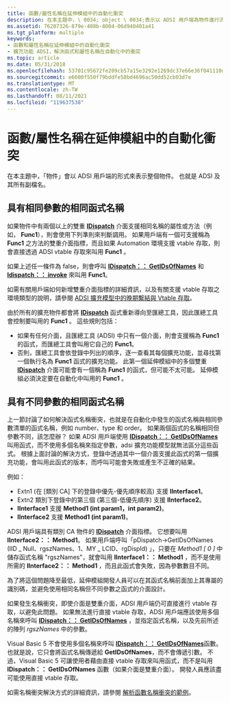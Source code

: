 ```yaml
---
title: 函數/屬性名稱在延伸模組中的自動化衝突
description: 在本主題中，\ 0034; object \ 0034;表示以 ADSI 用戶端為物件進行流覽的整個物件。 也就是 ADSI 及其所有副檔名。
ms.assetid: 76207326-879e-408b-8004-06d940401a41
ms.tgt_platform: multiple
keywords:
- 函數和屬性名稱在延伸模組中的自動化衝突
- 擴充功能 ADSI，解決函式和屬性名稱在自動化中的衝突
ms.topic: article
ms.date: 05/31/2018
ms.openlocfilehash: 53701c95672fe209cb57a15e3292e1269dc37e66e36f041110dd502f8a8a1486
ms.sourcegitcommit: e6600f550f79bddfe58bd4696ac50dd52cb03d7e
ms.translationtype: MT
ms.contentlocale: zh-TW
ms.lasthandoff: 08/11/2021
ms.locfileid: "119637538"
---
```

# <a name="resolution-of-functionproperty-name-conflicts-in-automation-in-extensions"></a>函數/屬性名稱在延伸模組中的自動化衝突

在本主題中，「物件」會以 ADSI 用戶端的形式來表示整個物件。 也就是 ADSI 及其所有副檔名。

## <a name="same-function-name-with-the-same-parameters"></a>具有相同參數的相同函式名稱

如果物件中有兩個以上的雙重 [**IDispatch**](/windows/win32/api/oaidl/nn-oaidl-idispatch) 介面支援相同名稱的屬性或方法（例如， **Func1**），則會使用下列準則來判斷調用。 如果用戶端有一個可支援稱為 **Func1** 之方法的雙重介面指標，而且如果 Automation 環境支援 vtable 存取，則會直接透過 ADSI vtable 存取來叫用 **Func1** 。

如果上述任一條件為 false，則會呼叫 [**IDispatch：： GetIDsOfNames**](/windows/win32/api/oaidl/nf-oaidl-idispatch-getidsofnames) 和 [**Idispatch：： invoke**](/windows/win32/api/oaidl/nf-oaidl-idispatch-invoke) 來叫用 **Func1**。

如需有關用戶端如何新增雙重介面指標的詳細資訊，以及有關支援 vtable 存取之環境類型的說明，請參閱 [ADSI 擴充模型中的晚期繫結與 Vtable 存取](late-binding-vs--vtable-access-in-the-adsi-extension-model.md)。

由於所有的擴充物件都會將 [**IDispatch**](/windows/win32/api/oaidl/nn-oaidl-idispatch) 函式重新導向至匯總工具，因此匯總工具會控制要叫用的 **Func1** 。 這些規則包括：

-   如果有任何介面，且匯總工具 (ADSI) 中只有一個介面，則會支援稱為 **Func1** 的函式，而匯總工具會叫用它自己的 **Func1**。
-   否則，匯總工具會依登錄中列出的順序，逐一查看其每個擴充功能，並尋找第一個執行名為 **Func1** 函式的擴充功能。 此第一個延伸模組中的多個雙重 [**IDispatch**](/windows/win32/api/oaidl/nn-oaidl-idispatch) 介面可能會有一個稱為 **Func1** 的函式，但可能不太可能。 延伸模組必須決定要在自動化中叫用的 **Func1** 。

## <a name="same-function-name-with-different-parameters"></a>具有不同參數的相同函式名稱

上一節討論了如何解決函式名稱衝突，也就是在自動化中發生的函式名稱與相同參數清單的函式名稱，例如 number、type 和 order。 如果兩個函式的名稱相同但參數不同，該怎麼辦？ 如果 ADSI 用戶端使用 [**IDispatch：： GetIDsOfNames**](/windows/win32/api/oaidl/nf-oaidl-idispatch-getidsofnames) 叫用函式，而不使用多個名稱來指定參數，adsi 擴充功能模型就無法區分這些函式。 根據上面討論的解決方式，登錄中透過其中一個介面支援此函式的第一個擴充功能，會叫用此函式的版本，而呼叫可能會失敗或產生不正確的結果。

例如：

-   Extn1 (在 [類別 CA] 下的登錄中優先-優先順序較高) 支援 **IInterface1**。
-   Extn2 類別下登錄中的第三個 (第三個-低優先順序) 支援 **IInterface2**。
-   **IInterface1** 支援 **Method1 (int param1，int param2)**。
-   **IInterface2** 支援 **Method1 (int param1)**。

ADSI 用戶端具有類別 CA 物件的 [**IDispatch**](/windows/win32/api/oaidl/nn-oaidl-idispatch) 介面指標。 它想要叫用 **IInterface2：： Method1**。 如果用戶端呼叫「pDispatch->GetIDsOfNames (IID \_ Null、rgszNames、1、MY \_ LCID、rgDispId) 」，只要在 *Method1 \[ 0 \]* 中儲存函式名稱 "rgszNames"，就會叫用 **IInterface1：： Method1** ，而不是使用所需的 **IInterface2：： Method1** ，而且此函式會失敗，因為參數數目不同。

為了將這個問題降至最低，延伸模組開發人員可以在其函式名稱前面加上其專屬的識別碼，並避免使用相同名稱但不同參數之函式的介面設計。

如果發生名稱衝突，即使介面是雙重介面，ADSI 用戶端仍可直接進行 vtable 存取，以避免此問題。 如果無法進行直接 vtable 存取，ADSI 用戶端應該使用多個名稱來呼叫 [**IDispatch：： GetIDsOfNames**](/windows/win32/api/oaidl/nf-oaidl-idispatch-getidsofnames) ，並指定函式名稱，以及先前所述的陣列 *rgszNames* 中的參數。

Visual Basic 5 不會使用多個名稱來呼叫 [**IDispatch：： GetIDsOfNames**](/windows/win32/api/oaidl/nf-oaidl-idispatch-getidsofnames)函數。 也就是說，它只會將函式名稱傳遞給 **GetIDsOfNames**，而不會傳遞引數。 不過，Visual Basic 5 可讓使用者藉由直接 vtable 存取來叫用函式，而不是叫用 **IDispatch：： GetIDsOfNames** 函數（如果介面是雙重介面）。 開發人員應該盡可能使用直接 vtable 存取。

如需名稱衝突解決方式的詳細資訊，請參閱 [解析函數名稱衝突的範例](example-for-resolving-function-name-conflicts.md)。

 

 